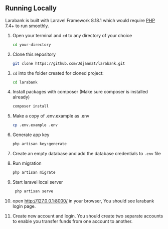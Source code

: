 
## Running Locally
Larabank is built with Laravel Framework 8.18.1 which would require [PHP](https://php.net) 7.4+ to run smoothly.

1. Open your terminal and `cd` to any directory of your choice
    ```bash
    cd your-directory
   ```
2. Clone this repository
    ```bash
    git clone https://github.com/Jdjannat/larabank.git
    ```
3. `cd` into the folder created for cloned project:
    ```bash
    cd larabank
   ```

4. Install packages with composer (Make sure composer is installed already)
    ```bash
    composer install
   ```

5. Make a copy of .env.example as .env
    ```bash
    cp .env.example .env
   ```

6. Generate app key
    ```bash
    php artisan key:generate
   ```

7. Create an empty database and add the database credentials to `.env` file
 
8. Run migration
   ```bash
   php artisan migrate
   ```
9. Start laravel local server
   ```bash
    php artisan serve
    ```

10. open http://127.0.0.1:8000/ in your browser, You should see larabank login page.

11. Create new account and login. You should create two separate accounts to enable you transfer funds from one account to another.

